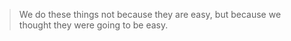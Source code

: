 > We do these things not because they are easy, but because we thought they were going to be easy.


